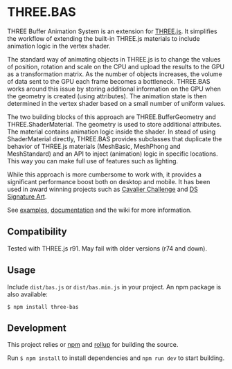 # THREE.BAS
THREE Buffer Animation System is an extension for [THREE.js](https://github.com/mrdoob/three.js/). It simplifies the workflow of extending the built-in THREE.js materials to include animation logic in the vertex shader.

The standard way of animating objects in THREE.js is to change the values of position, rotation and scale on the CPU and upload the results to the GPU as a transformation matrix. As the number of objects increases, the volume of data sent to the GPU each frame becomes a bottleneck. THREE.BAS works around this issue by storing additional information on the GPU when the geometry is created (using attributes). The animation state is then determined in the vertex shader based on a small number of uniform values.

The two building blocks of this approach are THREE.BufferGeometry and THREE.ShaderMaterial. The geometry is used to store additional attributes. The material contains animation logic inside the shader. In stead of using ShaderMaterial directly, THREE.BAS provides subclasses that duplicate the behavior of THREE.js materials (MeshBasic, MeshPhong and MeshStandard) and an API to inject (animation) logic in specific locations. This way you can make full use of features such as lighting.

While this approach is more cumbersome to work with, it provides a significant performance boost both on desktop and mobile. It has been used in award winning projects such as [Cavalier Challenge](https://cavalierchallenge.com/) and [DS Signature Art](https://ds-signatureart.com/).

See [examples](http://three-bas-examples.surge.sh/), [documentation](http://three-bas-examples.surge.sh/docs/gen/) and the wiki for more information.

## Compatibility
Tested with THREE.js r91. May fail with older versions (r74 and down).

## Usage
Include `dist/bas.js` or `dist/bas.min.js` in your project. An npm package is also available:

    $ npm install three-bas

## Development
This project relies or [npm](https://www.npmjs.com/) and [rollup](https://rollupjs.org/) for building the source.

Run `$ npm install` to install dependencies and `npm run dev` to start building. 
